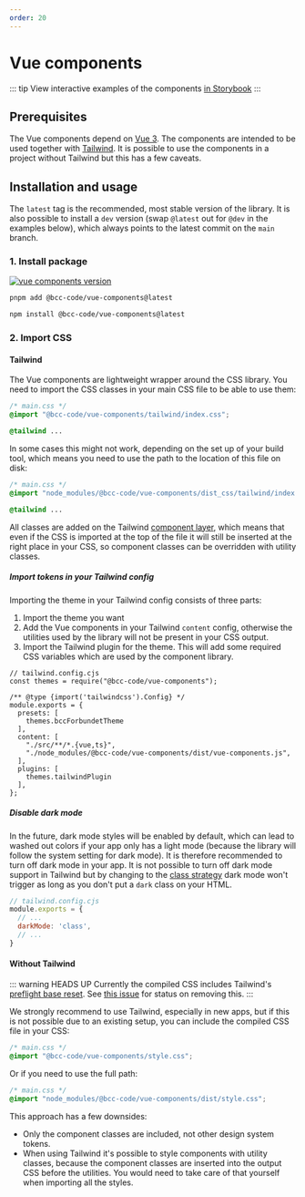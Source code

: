 ```yaml
---
order: 20
---
```

# Vue components
::: tip
View interactive examples of the components [in Storybook](https://vue-components-storybook.developer.bcc.no)
:::

## Prerequisites
The Vue components depend on [Vue 3](https://vuejs.org/). The components are intended to be used together with [Tailwind](https://tailwindcss/com). It is possible to use the components in a project without Tailwind but this has a few caveats.

## Installation and usage
The `latest` tag is the recommended, most stable version of the library. It is also possible to install a `dev` version (swap `@latest` out for `@dev` in the examples below), which always points to the latest commit on the `main` branch.

### 1. Install package
[![vue components version](https://img.shields.io/npm/v/@bcc-code/vue-components/latest?label=%40bcc-code%2Fvue-components)](https://github.com/bcc-code/bcc-design-components/releases)

<CodeGroup>
  <CodeGroupItem title="PNPM" active>

```sh
pnpm add @bcc-code/vue-components@latest
```
  </CodeGroupItem>

  <CodeGroupItem title="NPM">

```sh
npm install @bcc-code/vue-components@latest
```

  </CodeGroupItem>
</CodeGroup>

### 2. Import CSS
#### Tailwind
The Vue components are lightweight wrapper around the CSS library. You need to import the CSS classes in your main CSS file to be able to use them:

```css
/* main.css */
@import "@bcc-code/vue-components/tailwind/index.css";

@tailwind ...
```

In some cases this might not work, depending on the set up of your build tool, which means you need to use the path to the location of this file on disk:

```css
/* main.css */
@import "node_modules/@bcc-code/vue-components/dist_css/tailwind/index.css";

@tailwind ...
```

All classes are added on the Tailwind [component layer](https://tailwindcss.com/docs/adding-custom-styles#using-css-and-layer), which means that even if the CSS is imported at the top of the file it will still be inserted at the right place in your CSS, so component classes can be overridden with utility classes.

##### Import tokens in your Tailwind config
Importing the theme in your Tailwind config consists of three parts:

1. Import the theme you want
2. Add the Vue components in your Tailwind `content` config, otherwise the utilities used by the library will not be present in your CSS output.
3. Import the Tailwind plugin for the theme. This will add some required CSS variables which are used by the component library.

```js{2,6-8,11,14}
// tailwind.config.cjs
const themes = require("@bcc-code/vue-components");

/** @type {import('tailwindcss').Config} */
module.exports = {
  presets: [
    themes.bccForbundetTheme
  ],
  content: [
    "./src/**/*.{vue,ts}",
    "./node_modules/@bcc-code/vue-components/dist/vue-components.js",
  ],
  plugins: [
    themes.tailwindPlugin
  ],
};
```

##### Disable dark mode
In the future, dark mode styles will be enabled by default, which can lead to washed out colors if your app only has a light mode (because the library will follow the system setting for dark mode). It is therefore recommended to turn off dark mode in your app. It is not possible to turn off dark mode support in Tailwind but by changing to the [class strategy](https://tailwindcss.com/docs/dark-mode#toggling-dark-mode-manually) dark mode won't trigger as long as you don't put a `dark` class on your HTML.

```js
// tailwind.config.cjs
module.exports = {
  // ...
  darkMode: 'class',
  // ...
}
```

#### Without Tailwind
::: warning HEADS UP
Currently the compiled CSS includes Tailwind's [preflight base reset](https://tailwindcss.com/docs/preflight). See [this issue](https://github.com/bcc-code/bcc-design-components/issues/99) for status on removing this.
:::

We strongly recommend to use Tailwind, especially in new apps, but if this is not possible due to an existing setup, you can include the compiled CSS file in your CSS:

```css
/* main.css */
@import "@bcc-code/vue-components/style.css";
```

Or if you need to use the full path:

```css
/* main.css */
@import "node_modules/@bcc-code/vue-components/dist/style.css";
```

This approach has a few downsides:
  - Only the component classes are included, not other design system tokens.
  - When using Tailwind it's possible to style components with utility classes, because the component classes are inserted into the output CSS before the utilities. You would need to take care of that yourself when importing all the styles.

